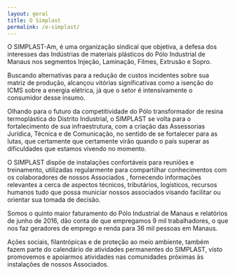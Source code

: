 ```yaml
---
layout: geral
title: O Simplast
permalink: /o-simplast/
---
```



O SIMPLAST-Am,  é uma organização sindical que objetiva, a defesa dos interesses das Indústrias de materiais plásticos do Pólo Industrial de Manaus  nos segmentos Injeção, Laminação, Filmes, Extrusão e Sopro.

Buscando alternativas para a redução de custos incidentes sobre sua matriz de produção, alcançou vitórias significativas como a isenção do  ICMS sobre a energia elétrica, já que o setor é intensivamente o consumidor desse insumo.

Olhando para o futuro da competitividade do Pólo transformador de resina termoplástica do Distrito Industrial, o SIMPLAST se volta para o fortalecimento de sua infraestrutura, com a criação das Assessorias Jurídica, Técnica e de Comunicação,  no sentido de se fortalecer para as lutas, que certamente que certamente virão quando o país superar as dificuldades que estamos vivendo no momento.

O SIMPLAST dispõe de instalações confortáveis para reuniões e treinamento, utilizadas regularmente para compartilhar conhecimentos com os colaboradores de nossos Associados , fornecendo informações relevantes a cerca de aspectos técnicos, tributários, logísticos, recursos humanos tudo que possa municiar nossos associados visando facilitar ou orientar sua tomada de decisão.

Somos o quinto maior faturamento do Pólo Industrial de Manaus e relatórios de junho de 2016, dão conta de que empregamos 9 mil trabalhadores, o que nos faz geradores de emprego e renda para 36 mil pessoas em Manaus.

Ações sociais, filantrópicas e de proteção ao meio ambiente, também fazem parte do calendário de atividades permanentes do SIMPLAST, visto promovemos e apoiarmos atividades nas comunidades próximas às instalações de nossos Associados.
